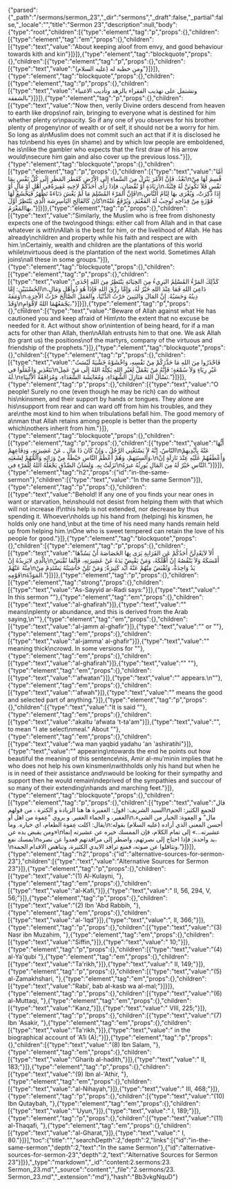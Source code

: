{"parsed":{"_path":"/sermons/sermon_23","_dir":"sermons","_draft":false,"_partial":false,"_locale":"","title":"Sermon 23","description":null,"body":{"type":"root","children":[{"type":"element","tag":"p","props":{},"children":[{"type":"element","tag":"em","props":{},"children":[{"type":"text","value":"About keeping aloof from envy, and good behaviour towards kith and kin"}]}]},{"type":"element","tag":"blockquote","props":{},"children":[{"type":"element","tag":"p","props":{},"children":[{"type":"text","value":"ومن خطبة له (عليه السلام)"}]}]},{"type":"element","tag":"blockquote","props":{},"children":[{"type":"element","tag":"p","props":{},"children":[{"type":"text","value":"وتشتمل على تهذيب الفقراء بالزهد وتأديب الاغنياء بالشفقة"}]}]},{"type":"element","tag":"p","props":{},"children":[{"type":"text","value":"Now then, verily Divine orders descend from heaven to earth like drops\nof rain, bringing to everyone what is destined for him whether plenty or\npaucity. So if any one of you observes for his brother plenty of progeny\nor of wealth or of self, it should not be a worry for him. So long as a\nMuslim does not commit such an act that if it is disclosed he has to\nbend his eyes (in shame) and by which low people are emboldened, he is\nlike the gambler who expects that the first draw of his arrow would\nsecure him gain and also cover up the previous loss."}]},{"type":"element","tag":"blockquote","props":{},"children":[{"type":"element","tag":"p","props":{},"children":[{"type":"text","value":"أمَّا بَعْدُ، فَإِنَّ الاْمْرَ يَنْزِلُ مِنَ السَّماءِ إِلَى الاْرْضِ كَقَطر المَطَرِ إِلَى كُلِّ نَفْسٍ بِمَا\nقُسِمَ لَهَا مِنْ زِيَادَةٍ أَوْ نُقْصَانٍ، فإذا رَأَى أَحَدُكُمْ لاِخِيهِ غَفِيرَةًفي أَهْلٍ أَوْ مَالٍ أَوْ\nنَفْسٍ فَلاَ تَكُونَنَّ لَهُ فِتْنَةً، فَإِنَّ المَرْءَ المُسْلِمَ مَا لَمْ يَغْشَ دَنَاءَةً تَظْهَرُ فَيَخْشَعُ لَهَا\nإِذَا ذُكِرَتْ، وَيُغْرَى بهَا لِئَامُ النَّاسِ، كانَ كَالفَالِجِ اليَاسِرِشة الَّذِي يَنْتَظِرُ أَوَّلَ\nفَوْزَةٍ مِنْ قِدَاحِهِ تُوجِبُ لَهُ المَغْنَمَ، وَيُرْفَعُ عَنْهُ بهاالمَغْرَمُ."}]}]},{"type":"element","tag":"p","props":{},"children":[{"type":"text","value":"Similarly, the Muslim who is free from dishonesty expects one of the two\ngood things: either call from Allah and in that case whatever is with\nAllah is the best for him, or the livelihood of Allah. He has already\nchildren and property while his faith and respect are with him.\nCertainly, wealth and children are the plantations of this world while\nvirtuous deed is the plantation of the next world. Sometimes Allah joins\nall these in some groups."}]},{"type":"element","tag":"blockquote","props":{},"children":[{"type":"element","tag":"p","props":{},"children":[{"type":"text","value":"كَذْلِكَ المَرْءُ المُسْلِمُ البَرِيءُ مِنَ الخِيَانَةِ يَنْتَظِرُ مِنَ اللهِ إِحْدَى الحُسْنَيَيْنِ: إِمَّا\nدَاعِيَ اللهِ فَمَا عِنْدَ اللهِ خَيْرٌ لَهُ، وَإِمَّا رِزْقَ اللهِ فَإِذَا هُوَ ذُوأَهْلٍ وَمَالٍ، وَمَعَهُ\nدِينُهُ وَحَسَبُهُ. إِنَّ المَالَ وَالبَنِينَ حَرْثُ الدُّنْيَا، والعَمَلَ الصَّالِحَ حَرْثُ الاْخِرَةِ، وَقَدْ\nيَجْمَعُهُمَا اللهُ لاِقْوَامٍ،"}]}]},{"type":"element","tag":"p","props":{},"children":[{"type":"text","value":"Beware of Allah against what He has cautioned you and keep afraid of Him\nto the extent that no excuse be needed for it. Act without show or\nintention of being heard, for if a man acts for other than Allah, then\nAllah entrusts him to that one. We ask Allah (to grant us) the positions\nof the martyrs, company of the virtuous and friendship of the prophets."}]},{"type":"element","tag":"blockquote","props":{},"children":[{"type":"element","tag":"p","props":{},"children":[{"type":"text","value":"فَاحْذَرُوا مِنَ اللهِ مَا حَذَّرَكُمْ مِنْ نَفْسِهِ، وَاخْشَوْهُ خَشْيَةً لَيْسَتُ بَتَعْذِيرٍ وَاعْمَلُوا في\nغَيْرِ رِيَاءٍ وَلاَ سُمْعَةٍ؛ فَإِنَّهُ مَنْ يَعْمَلْ لِغَيْرِ اللهِ يَكِلْهُ اللهُ إِلَى مَنْ عَمِلَ لَهُ.\nنَسْأَلُ اللهَ مَنَازِلَ الشُّهَدَاءِ، وَمُعَايَشَةَ السُّعَدَاءِ، وَمُرَافَقَةَ الاْنْبِيَاءِ."}]}]},{"type":"element","tag":"p","props":{},"children":[{"type":"text","value":"O people! Surely no one (even though he may be rich) can do without his\nkinsmen, and their support by hands or tongues. They alone are his\nsupport from rear and can ward off from him his troubles, and they are\nthe most kind to him when tribulations befall him. The good memory of a\nman that Allah retains among people is better than the property which\nothers inherit from him."}]},{"type":"element","tag":"blockquote","props":{},"children":[{"type":"element","tag":"p","props":{},"children":[{"type":"text","value":"أَيُّهَا النّاسُ، إِنَّهُ لاَ يَسْتَغْنِي الرَّجُلُ ـ وَإِنْ كَانَ ذَا مَالٍ ـ عَنْ عَشِيرَتِهِ، وَدِفَاعِهِمْ\nعَنْهُ بِأَيْدِيهِمْ وَأَلسِنَتِهمْ، وَهُمْ أَعْظَمُ النَّاسِ حَيْطَةً مِنْ وَرَائِهِ وَأَلَمُّهُمْ لِشَعَثِهِ،\nوَأَعْطَفُهُمْ عَلَيْهِ عِنْدَ نَازِلَةٍ إنْ نَزَلَتْ بِهِ. وَلِسَانُ الصِّدْقِ يَجْعَلُهُ اللهُ لِلْمَرْءِ في\nالنَّاسِ خَيْرٌ لَهُ مِنَ المَالِ يُورِثُهُ غيرَهُ."}]}]},{"type":"element","tag":"h2","props":{"id":"in-the-same-sermon"},"children":[{"type":"text","value":"In the same Sermon"}]},{"type":"element","tag":"p","props":{},"children":[{"type":"text","value":"Behold! If any one of you finds your near ones in want or starvation, he\nshould not desist from helping them with that which will not increase if\nthis help is not extended, nor decrease by thus spending it. Whoever\nholds up his hand from (helping) his kinsmen, he holds only one hand,\nbut at the time of his need many hands remain held up from helping him.\nOne who is sweet tempered can retain the love of his people for good."}]},{"type":"element","tag":"blockquote","props":{},"children":[{"type":"element","tag":"p","props":{},"children":[{"type":"text","value":"أَلاَ لاَيَعْدِلَنَّ أَحَدُكُمْ عَنِ القَرَابِةِ يَرَى بِهَا الخَصَاصَةَ أنْ يَسُدَّهَا بِالَّذِي لايَزِيدُهُ إِنْ\nأَمْسَكَهُ وَلاَ يَنْقُصُهُ إِنْ أَهْلَكَهُ، وَمَنْ يَقْبِضْ يَدَهُ عَنْ عَشِيرَتِهِ، فَإِنَّمَا تُقْبَضُ مِنْهُ عَنْهُمْ\nيَدٌ وَاحِدَةٌ، وَتُقْبَضُ مِنْهُمْ عَنْهُ أَيْد كَثِيرَةٌ; وَمَنْ تَلِنْ حَاشِيَتُهُ يَسْتَدِمْ مِنْ قَوْمِهِ\nالمَوَدَّةَ."}]}]},{"type":"element","tag":"p","props":{},"children":[{"type":"element","tag":"strong","props":{},"children":[{"type":"text","value":"As-Sayyid ar-Radi says:"}]},{"type":"text","value":" In this sermon \""},{"type":"element","tag":"em","props":{},"children":[{"type":"text","value":"al-ghafirah"}]},{"type":"text","value":"\" means\nplenty or abundance, and this is derived from the Arab saying,\n\""},{"type":"element","tag":"em","props":{},"children":[{"type":"text","value":"al-jamm al-ghafir"}]},{"type":"text","value":"\" or \""},{"type":"element","tag":"em","props":{},"children":[{"type":"text","value":"al-jamma' al-ghafir"}]},{"type":"text","value":"\" meaning thick\ncrowd. In some versions for \""},{"type":"element","tag":"em","props":{},"children":[{"type":"text","value":"al-ghafirah"}]},{"type":"text","value":"\" \""},{"type":"element","tag":"em","props":{},"children":[{"type":"text","value":"'afwatan"}]},{"type":"text","value":"\" appears.\n\""},{"type":"element","tag":"em","props":{},"children":[{"type":"text","value":"'afwah"}]},{"type":"text","value":"\" means the good and selected part of anything."}]},{"type":"element","tag":"p","props":{},"children":[{"type":"text","value":"It is said \""},{"type":"element","tag":"em","props":{},"children":[{"type":"text","value":"akaltu 'afwata 't-ta'am"}]},{"type":"text","value":"\", to mean \"I ate select\nmeal.\" About \""},{"type":"element","tag":"em","props":{},"children":[{"type":"text","value":"wa man yaqbid yadahu 'an 'ashiratihi"}]},{"type":"text","value":"\" appearing\ntowards the end he points out how beautiful the meaning of this sentence\nis, Amir al-mu'minin implies that he who does not help his own kinsmen\nwithholds only his hand but when he is in need of their assistance and\nwould be looking for their sympathy and support then he would remain\ndeprived of the sympathies and succour of so many of their extending\nhands and marching feet."}]},{"type":"element","tag":"blockquote","props":{},"children":[{"type":"element","tag":"p","props":{},"children":[{"type":"text","value":"قال السيد الشريف: اقول: الغفيرة ها هنا الزيادة و الكثرة ، من قولهم\nللجمع الكثير: الجم الغفير، و الجماء الغفير. و يروي \"عِفوة من اهل أو\nمال\" و العِفوة: الخيار من الشيء، يقال: اكلت عِفوة الطعام، اي خياره. وما\nأحسن المعنى الذي أراده (عليه السلام) بقوله: «ومن يقبض يده عن\nعشيرته...» إلى تمام الكلام، فإن الممسك خيره عن عشيرته إنما يمسك نفع\nيد واحدة; فإذا احتاج إلى نصرتهم، واضطر إلى مرافدتهم قعدوا عن نصره،\nوتثاقلوا عن صوته، فمنع ترافد الايدي الكثيرة، وتناهض الاقدام الجمة."}]}]},{"type":"element","tag":"h2","props":{"id":"alternative-sources-for-sermon-23"},"children":[{"type":"text","value":"Alternative Sources for Sermon 23"}]},{"type":"element","tag":"p","props":{},"children":[{"type":"text","value":"(1) Al-Kulayni, "},{"type":"element","tag":"em","props":{},"children":[{"type":"text","value":"al-Kafi,"}]},{"type":"text","value":" II, 56, 294, V, 56;"}]},{"type":"element","tag":"p","props":{},"children":[{"type":"text","value":"(2) Ibn 'Abd Rabbih, "},{"type":"element","tag":"em","props":{},"children":[{"type":"text","value":"al-'Iqd"}]},{"type":"text","value":", II, 366;"}]},{"type":"element","tag":"p","props":{},"children":[{"type":"text","value":"(3) Nasr ibn Muzahim, "},{"type":"element","tag":"em","props":{},"children":[{"type":"text","value":"Siffin,"}]},{"type":"text","value":" 10;"}]},{"type":"element","tag":"p","props":{},"children":[{"type":"text","value":"(4) al-Ya'qubi "},{"type":"element","tag":"em","props":{},"children":[{"type":"text","value":"Ta'rikh,"}]},{"type":"text","value":" II, 149;"}]},{"type":"element","tag":"p","props":{},"children":[{"type":"text","value":"(5) al-Zamakhshari, "},{"type":"element","tag":"em","props":{},"children":[{"type":"text","value":"Rabi', bab al-kasb wa al-mal;"}]}]},{"type":"element","tag":"p","props":{},"children":[{"type":"text","value":"(6) al-Muttaqi, "},{"type":"element","tag":"em","props":{},"children":[{"type":"text","value":"Kanz,"}]},{"type":"text","value":" VIII, 225;"}]},{"type":"element","tag":"p","props":{},"children":[{"type":"text","value":"(7) Ibn 'Asakir, "},{"type":"element","tag":"em","props":{},"children":[{"type":"text","value":"Ta'rikh,"}]},{"type":"text","value":" in the biographical account of 'A1i (A);"}]},{"type":"element","tag":"p","props":{},"children":[{"type":"text","value":"(8) Ibn Salam, "},{"type":"element","tag":"em","props":{},"children":[{"type":"text","value":"Gharib al-hadith,"}]},{"type":"text","value":" II, 183;"}]},{"type":"element","tag":"p","props":{},"children":[{"type":"text","value":"(9) Ibn al-'Athir, "},{"type":"element","tag":"em","props":{},"children":[{"type":"text","value":"al-Nihayah,"}]},{"type":"text","value":" III, 468;"}]},{"type":"element","tag":"p","props":{},"children":[{"type":"text","value":"(10) Ibn Qutaybah, "},{"type":"element","tag":"em","props":{},"children":[{"type":"text","value":"'Uyun,"}]},{"type":"text","value":" I, 189;"}]},{"type":"element","tag":"p","props":{},"children":[{"type":"text","value":"(11) al-Thaqafi, "},{"type":"element","tag":"em","props":{},"children":[{"type":"text","value":"al-Gharat,"}]},{"type":"text","value":" I, 80."}]}],"toc":{"title":"","searchDepth":2,"depth":2,"links":[{"id":"in-the-same-sermon","depth":2,"text":"In the same Sermon"},{"id":"alternative-sources-for-sermon-23","depth":2,"text":"Alternative Sources for Sermon 23"}]}},"_type":"markdown","_id":"content:2.sermons:23. Sermon_23.md","_source":"content","_file":"2.sermons/23. Sermon_23.md","_extension":"md"},"hash":"Bb3vkgNquD"}